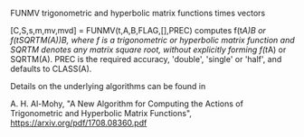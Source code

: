 FUNMV   trigonometric and hyperbolic matrix functions times vectors

   [C,S,s,m,mv,mvd] = FUNMV(t,A,B,FLAG,[],PREC) computes f(t*A)*B or
   f(t*SQRTM(A))B, where f is a trigonometric or hyperbolic matrix function
   and SQRTM denotes any matrix square root, without
   explicitly forming f(t*A) or SQRTM(A). PREC is the required accuracy,
   'double', 'single' or 'half', and defaults to CLASS(A).
   
   Details on the underlying algorithms can be found in
   
   A. H. Al-Mohy, "A New Algorithm for Computing the Actions of Trigonometric and Hyperbolic Matrix Functions", https://arxiv.org/pdf/1708.08360.pdf
